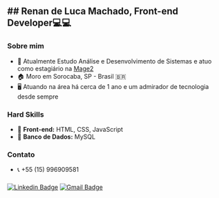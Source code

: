 ## ## Renan de Luca Machado, Front-end Developer💻💻

### Sobre mim
- 🔭 Atualmente Estudo Análise e Desenvolvimento de Sistemas e atuo como estagiário na <a href="http://mage2.com.br">Mage2</a>
- 🏠 Moro em Sorocaba, SP - Brasil 🇧🇷
- 🖥 Atuando na área há cerca de 1 ano e um admirador de tecnologia desde sempre

### Hard Skills
- 🔌 <b>Front-end:</b> HTML, CSS, JavaScript
- 💾 <b>Banco de Dados:</b> MySQL

### Contato
- 📞 +55 (15) 996909581

### 
[![Linkedin Badge](https://img.shields.io/badge/-LinkedIn-blue?style=for-the-badge&logo=Linkedin&logoColor=white&link=https:https://www.linkedin.com/in/matheus-carvalho-83a68016a/)](https://www.linkedin.com/in/renandeluca/)
[![Gmail Badge](https://img.shields.io/badge/-Gmail-c14438?style=for-the-badge&logo=Gmail&logoColor=white&link=mailto:matheus.santos.hcs@gmail.com)](mailto:renandelucamachado32@gmail.com)
